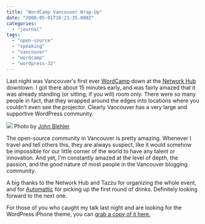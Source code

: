 ```yaml
---
title: "WordCamp Vancouver Wrap-Up"
date: "2008-05-01T16:21:35.000Z"
categories: 
  - "journal"
tags: 
  - "open-source"
  - "speaking"
  - "vancouver"
  - "wordcamp"
  - "wordpress-32"
---
```


Last night was Vancouver's first ever [WordCamp](http://ma.tt/2008/04/wordcamp-in-vancouver/) down at the [Network Hub](http:/www.thenetworkhub.ca) downtown. I got there about 15 minutes early, and was fairly amazed that it was already standing (or sitting, if you will) room only. There were so many people in fact, that they wrapped around the edges into locations where you couldn't even see the projector. Clearly Vancouver has a very large and supportive WordPress community.

![](http://farm4.static.flickr.com/3014/2456027464_4d947894ab.jpg?v=0) Photo by [John Biehler](http://flickr.com/photos/retrocactus)

The open-source community in Vancouver is pretty amazing. Whenever I travel and tell others this, they are always suspect, like it would somehow be impossible for our little corner of the world to have any talent or innovation. And yet, I'm constantly amazed at the level of depth, the passion, and the good nature of most people in the Vancouver blogging community.

A big thanks to the Network Hub and Tazzu for organizing the whole event, and for [Automattic](http://automattic.com) for picking up the first round of drinks. Definitely looking forward to the next one.

For those of you who caught my talk last night and are looking for the WordPress iPhone theme, you can [grab a copy of it here.](http://www.bravenewcode.com/wptouch/)
